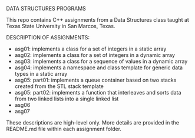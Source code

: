DATA STRUCTURES PROGRAMS

This repo contains C++ assignments from a Data Structures class taught at Texas State University in San Marcos, Texas.

DESCRIPTION OF ASSIGNMENTS:
- asg01: implements a class for a set of integers in a static array
- asg02: implements a class for a set of integers in a dynamic array
- asg03: implements a class for a sequence of values in a dynamic array
- asg04: implements a namespace and class template for generic data types in a static array 
- asg05: part01: implements a queue container based on two stacks created from the STL stack template
- asg05: part02: implements a function that interleaves and sorts data from two linked lists into a single linked list
- asg06
- asg07

These descriptions are high-level only. More details are provided in the README.md file within each assignment folder. 
